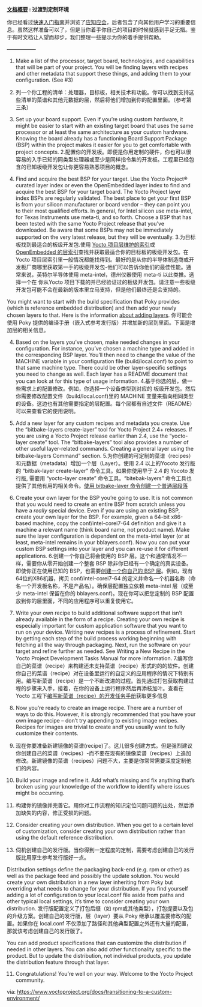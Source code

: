 **[文档概要][1] : 过渡到定制环境** 

你已经看过[快速入门指南][2]并浏览了[应知应会][3]，后者包含了向其他用户学习的重要信息。虽然这样准备可以了，但是当你着手你自己的项目的时候就感到手足无措。鉴于有时文档让人望而却步，我们整理一些提示为你的着手提供帮助。

—————–
1. Make a list of the processor, target board, technologies, and capabilities that will be part of your project. You will be finding layers with recipes and other metadata that support these things, and adding them to your configuration. (See #3)
1. 列一个你工程的清单：处理器，目标板，相关技术和功能。你可以找到支持这些清单的菜谱和其他元数据的层，然后将他们增加到你的配置里面。（参考第三条）


2. Set up your board support. Even if you’re using custom hardware, it might be easier to start with an existing target board that uses the same processor or at least the same architecture as your custom hardware. Knowing the board already has a functioning Board Support Package (BSP) within the project makes it easier for you to get comfortable with project concepts.
2.配置你的开发板。即便是你用定制的硬件，你也可以很容易的入手已知的同类型处理器或至少是同样指令集的开发板。工程里已经包含的已知板级开发包让你更容易熟悉项目的概念。

3. Find and acquire the best BSP for your target. Use the Yocto Project® curated layer index or even the OpenEmbedded layer index to find and acquire the best BSP for your target board. The Yocto Project layer index BSPs are regularly validated. The best place to get your first BSP is from your silicon manufacturer or board vendor – they can point you to their most qualified efforts. In general, for Intel silicon use meta-intel, for Texas Instruments use meta-ti, and so forth. Choose a BSP that has been tested with the same Yocto Project release that you’ve downloaded. Be aware that some BSPs may not be immediately supported on the very latest release, but they will be eventually.
3.为目标板找到最适合的板级开发包.使用 [Yocto 项目层维护的索引][4]或 [OpenEmbedded 的层索引][5]查找并获取最适合你的目标板的板级开发包。在Yocto 项目层索引里一般情况都能找得到。最好的是从你的半导体制造商或开发板厂商哪里获取第一手的板级开发包-他们可以告诉你他们的最佳性能。通常来说，英特尔半导体使用 meta-intel，德州仪器使用 meta-ti 以此类推。选择一个在 你从Yocto 项目下载的并已经验证过的板级开发包。请注意一些板级开发包可能不会在最新的版本里立马支持，但是他们最终还是会支持的。

You might want to start with the build specification that Poky provides (which is reference embedded distribution) and then add your newly chosen layers to that. Here is the information [about adding layers][6].
你可能会使用 Poky 提供的编译手册（嵌入式参考发行版）并增加新的层到里面。下面是增加层的相关信息。

4. Based on the layers you’ve chosen, make needed changes in your configuration. For instance, you’ve chosen a machine type and added in the corresponding BSP layer. You’ll then need to change the value of the MACHINE variable in your configuration file (build/local.conf) to point to that same machine type. There could be other layer-specific settings you need to change as well. Each layer has a README document that you can look at for this type of usage information.
4.基于你选的层，做一些需求上的配置修改。例如，你选择一个设备类型到对应的 板级开发包。然后你需要修改配置文件（build/local.conf)里的 MACHINE 变量来指向相同类型的设备。这边也有其他需要指定的层配置。每个层都有自述文件（README）可以来查看它的使用说明。

5. Add a new layer for any custom recipes and metadata you create. Use the “bitbake-layers create-layer” tool for Yocto Project 2.4+ releases. If you are using a Yocto Project release earlier than 2.4, use the “yocto-layer create” tool. The “bitbake-layers” tool also provides a number of other useful layer-related commands. Creating a general layer using the bitbake-layers Command” section.
5.为你创建的可定制的菜谱（recipes）和元数据（metadata）增加一个层（Layer）。使用 2.4 以上的Yocoto 发行版的 “bitbak-layer create-layer” 命令工具。如果你使用早于 2.4 的 Yocoto 发行版, 需要用 “yocto-layer create” 命令工具。“bitebak-layers” 命令工具也提供了其他有用的相关命令。[使用 bitbake-layer 命令创建一个普通层段落][7]

6. Create your own layer for the BSP you’re going to use. It is not common that you would need to create an entire BSP from scratch unless you have a *really* special device. Even if you are using an existing BSP, create your own layer for the BSP. For example, given a 64-bit x86-based machine, copy the conf/intel-corei7-64 definition and give it a machine a relevant name (think board name, not product name). Make sure the layer configuration is dependent on the meta-intel layer (or at least, meta-intel remains in your bblayers.conf). Now you can put your custom BSP settings into your layer and you can re-use it for different applications.
6.创建一个你自己将会使用的 BSP 层。这个和通常情况不一样，需要你从零开始创建一个整套 BSP 除非你已经有一个确定的真实设备。即使你正在使用已知的 BSP，也需要[创建一个你自己的 BSP 层][8]。例如，现有64位的X86机器，拷贝 conf/intel-corei7-64 的定义并命名一个机器名称（命名一个开发板名称，不是产品名）。确保层配置独立依赖 meta-intel 层（或至少 meta-intel 保留在你的 bblayers.conf)。现在你可以把您定制的 BSP 配置放到你的层里面，不同的应用程序可以重复使用它。 

7. Write your own recipe to build additional software support that isn’t already available in the form of a recipe. Creating your own recipe is especially important for custom application software that you want to run on your device. Writing new recipes is a process of refinement. Start by getting each step of the build process working beginning with fetching all the way through packaging. Next, run the software on your target and refine further as needed. See Writing a New Recipe in the Yocto Project Development Tasks Manual for more information.
7.编写你自己的菜谱（recipe）来构建还未支持菜谱（recipe）形式的的的软件。创建你自己的菜谱（recipe）对在设备里运行的自定义的应用程序的情况下特别有用。编写新菜谱（recipe）是一个不断改进的过程。首先通过打包获取构建过程的步骤来入手，接着，在你的设备上运行程序然后再添枝加叶。查看在 Yocto 工程下[编写新菜谱（recipe）的开发任务手册][9]获取更多信息

8. Now you’re ready to create an image recipe. There are a number of ways to do this. However, it is strongly recommended that you have your own image recipe – don’t try appending to existing image recipes. Recipes for images are trivial to create andf you usually want to fully customize their contents.
8. 现在你要准备新建镜像的菜谱(recipe)了。这儿很多创建方式。但是强烈建议你创建自己的菜谱（recipes）-而不要在现有的镜像菜谱（recipes）上追加修改。新建镜像的菜谱（recipes）问题不大，主要是你常常需要深度定制他们的内容。

9. Build your image and refine it. Add what’s missing and fix anything that’s broken using your knowledge of the workflow to identify where issues might be occurring.
9. 构建你的镜像并完善它。用你对工作流程的知识定位问题问题的出处，然后添加缺失的内容，修正受损的问题。

10. Consider creating your own distribution. When you get to a certain level of customization, consider creating your own distribution rather than using the default reference distribution.
10. 伺机创建自己的发行版。当你得到一定程度的定制，需要考虑创建自己的发行版比用原生参考发行版好一点。

Distribution settings define the packaging back-end (e.g. rpm or other) as well as the package feed and possibly the update solution. You would create your own distribution in a new layer inheriting from Poky but overriding what needs to change for your distribution. If you find yourself adding a lot of configuration to your local.conf file aside from paths and other typical local settings, it’s time to consider creating your own distribution.
发行版配置定义了打包后缀（如 rpm或其他类型），打包提要以及包的升级方案。创建自己的发行版，层（layer）要从 Poky 继承以覆盖要修改的配置。如果你在 local.conf 不仅添加了路径和其他典型配置之外还有大量的配置，那就该考虑创建自己的发行版了。

You can add product specifications that can customize the distribution if needed in other layers. You can also add other functionality specific to the product. But to update the distribution, not individual products, you update the distribution feature through that layer.

11. Congratulations! You’re well on your way. Welcome to the Yocto Project community.

via: https://www.yoctoproject.org/docs/transitioning-to-a-custom-environment/

[1]: https://github.com/guevaraya/Yocto_doc
[2]: http://www.yoctoproject.org/docs/2.4/yocto-project-qs/yocto-project-qs.html
[3]: what-i-wish-id-known/what-i-wish-id-known.md
[4]: https://www.yoctoproject.org/software-overview/layers/
[5]: http://layers.openembedded.org/
[6]: http://www.yoctoproject.org/docs/current/dev-manual/dev-manual.html#understanding-and-creating-layersdocumentation
[7]: http://www.yoctoproject.org/docs/2.5/dev-manual/dev-manual.html#creating-a-general-layer-using-the-bitbake-layers-script
[8]: http://www.yoctoproject.org/docs/current/bsp-guide/bsp-guide.html#creating-a-new-bsp-layer-using-the-yocto-bsp-script
[9]: http://www.yoctoproject.org/docs/current/dev-manual/dev-manual.html#new-recipe-writing-a-new-recipe

